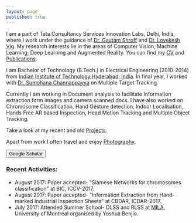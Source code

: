 ```yaml
---
layout: page
published: true
---
```


I am a part of Tata Consultancy Services Innovation Labs, Delhi, India, where I work under the guidance of [Dr. Gautam Shroff](https://www.linkedin.com/in/gautam-shroff-066901/) and [Dr. Lovekesh Vig](https://sites.google.com/site/lovekeshhome/). My research interests lie in the areas of Computer Vision, Machine Learning, Deep Learning and Augmented Reality. You can find my [CV](https://gaurav16gupta.github.io/Resume-%20Gaurav%20Gupta.pdf) and [Publications](https://gaurav16gupta.github.io/publications/).

I am Bachelor of Technology (B.Tech.) in Electrical Engineering (2010-2014) from [Indian Institute of Technology,Hyderabad, India](http://www.iith.ac.in). In final year, I worked with [Dr. Sumohana Channappayya](https://www.iith.ac.in/~sumohana/) on Multiple Target Tracking. 

Currently I am working in Document analysis to facilitate Information extraction form images and camera scanned docs. I have also worked on Chromosome Classification, Hand Gesture detection, Indoor Localisation, Hands Free AR based Inspection, Head Motion Tracking and Multiple Object Tracking.  

Take a look at my recent and old [Projects](https://gaurav16gupta.github.io/projects). 

Apart from work I often travel and enjoy [Photography](https://500px.com/gaurav16gupta).

<form action="https://scholar.google.co.in/citations?user=OguKfJIAAAAJ&hl=en">
    <input type="submit" value="Google Scholar" width="100" height="20" />
</form>

### Recent Activities:
* August 2017: Paper accepted- "Siamese Networks for chromosomes classification" at BIC, ICCV-2017.
* August 2017: Paper accepted- "Information Extraction from Hand-marked Industrial Inspection Sheets" at CBDAR, ICDAR-2017.
* July 2017: Attended Summer School- DLSS and RLSS at [MILA](https://mila.quebec/en/cours/deep-learning-summer-school-2017/), University of Montreal organised by Yoshua Benjio.
